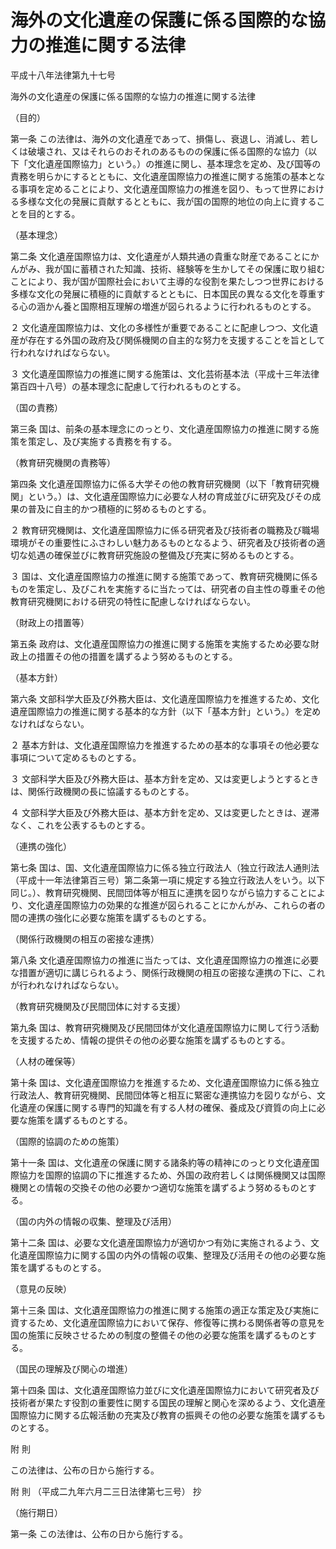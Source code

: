 # 海外の文化遺産の保護に係る国際的な協力の推進に関する法律

平成十八年法律第九十七号

海外の文化遺産の保護に係る国際的な協力の推進に関する法律

（目的）

第一条 この法律は、海外の文化遺産であって、損傷し、衰退し、消滅し、若しくは破壊され、又はそれらのおそれのあるものの保護に係る国際的な協力（以下「文化遺産国際協力」という。）の推進に関し、基本理念を定め、及び国等の責務を明らかにするとともに、文化遺産国際協力の推進に関する施策の基本となる事項を定めることにより、文化遺産国際協力の推進を図り、もって世界における多様な文化の発展に貢献するとともに、我が国の国際的地位の向上に資することを目的とする。

（基本理念）

第二条 文化遺産国際協力は、文化遺産が人類共通の貴重な財産であることにかんがみ、我が国に蓄積された知識、技術、経験等を生かしてその保護に取り組むことにより、我が国が国際社会において主導的な役割を果たしつつ世界における多様な文化の発展に積極的に貢献するとともに、日本国民の異なる文化を尊重する心の涵かん養と国際相互理解の増進が図られるように行われるものとする。

２ 文化遺産国際協力は、文化の多様性が重要であることに配慮しつつ、文化遺産が存在する外国の政府及び関係機関の自主的な努力を支援することを旨として行われなければならない。

３ 文化遺産国際協力の推進に関する施策は、文化芸術基本法（平成十三年法律第百四十八号）の基本理念に配慮して行われるものとする。

（国の責務）

第三条 国は、前条の基本理念にのっとり、文化遺産国際協力の推進に関する施策を策定し、及び実施する責務を有する。

（教育研究機関の責務等）

第四条 文化遺産国際協力に係る大学その他の教育研究機関（以下「教育研究機関」という。）は、文化遺産国際協力に必要な人材の育成並びに研究及びその成果の普及に自主的かつ積極的に努めるものとする。

２ 教育研究機関は、文化遺産国際協力に係る研究者及び技術者の職務及び職場環境がその重要性にふさわしい魅力あるものとなるよう、研究者及び技術者の適切な処遇の確保並びに教育研究施設の整備及び充実に努めるものとする。

３ 国は、文化遺産国際協力の推進に関する施策であって、教育研究機関に係るものを策定し、及びこれを実施するに当たっては、研究者の自主性の尊重その他教育研究機関における研究の特性に配慮しなければならない。

（財政上の措置等）

第五条 政府は、文化遺産国際協力の推進に関する施策を実施するため必要な財政上の措置その他の措置を講ずるよう努めるものとする。

（基本方針）

第六条 文部科学大臣及び外務大臣は、文化遺産国際協力を推進するため、文化遺産国際協力の推進に関する基本的な方針（以下「基本方針」という。）を定めなければならない。

２ 基本方針は、文化遺産国際協力を推進するための基本的な事項その他必要な事項について定めるものとする。

３ 文部科学大臣及び外務大臣は、基本方針を定め、又は変更しようとするときは、関係行政機関の長に協議するものとする。

４ 文部科学大臣及び外務大臣は、基本方針を定め、又は変更したときは、遅滞なく、これを公表するものとする。

（連携の強化）

第七条 国は、国、文化遺産国際協力に係る独立行政法人（独立行政法人通則法（平成十一年法律第百三号）第二条第一項に規定する独立行政法人をいう。以下同じ。）、教育研究機関、民間団体等が相互に連携を図りながら協力することにより、文化遺産国際協力の効果的な推進が図られることにかんがみ、これらの者の間の連携の強化に必要な施策を講ずるものとする。

（関係行政機関の相互の密接な連携）

第八条 文化遺産国際協力の推進に当たっては、文化遺産国際協力の推進に必要な措置が適切に講じられるよう、関係行政機関の相互の密接な連携の下に、これが行われなければならない。

（教育研究機関及び民間団体に対する支援）

第九条 国は、教育研究機関及び民間団体が文化遺産国際協力に関して行う活動を支援するため、情報の提供その他の必要な施策を講ずるものとする。

（人材の確保等）

第十条 国は、文化遺産国際協力を推進するため、文化遺産国際協力に係る独立行政法人、教育研究機関、民間団体等と相互に緊密な連携協力を図りながら、文化遺産の保護に関する専門的知識を有する人材の確保、養成及び資質の向上に必要な施策を講ずるものとする。

（国際的協調のための施策）

第十一条 国は、文化遺産の保護に関する諸条約等の精神にのっとり文化遺産国際協力を国際的協調の下に推進するため、外国の政府若しくは関係機関又は国際機関との情報の交換その他の必要かつ適切な施策を講ずるよう努めるものとする。

（国の内外の情報の収集、整理及び活用）

第十二条 国は、必要な文化遺産国際協力が適切かつ有効に実施されるよう、文化遺産国際協力に関する国の内外の情報の収集、整理及び活用その他の必要な施策を講ずるものとする。

（意見の反映）

第十三条 国は、文化遺産国際協力の推進に関する施策の適正な策定及び実施に資するため、文化遺産国際協力において保存、修復等に携わる関係者等の意見を国の施策に反映させるための制度の整備その他の必要な施策を講ずるものとする。

（国民の理解及び関心の増進）

第十四条 国は、文化遺産国際協力並びに文化遺産国際協力において研究者及び技術者が果たす役割の重要性に関する国民の理解と関心を深めるよう、文化遺産国際協力に関する広報活動の充実及び教育の振興その他の必要な施策を講ずるものとする。

附 則

この法律は、公布の日から施行する。

附 則 （平成二九年六月二三日法律第七三号） 抄

（施行期日）

第一条 この法律は、公布の日から施行する。
